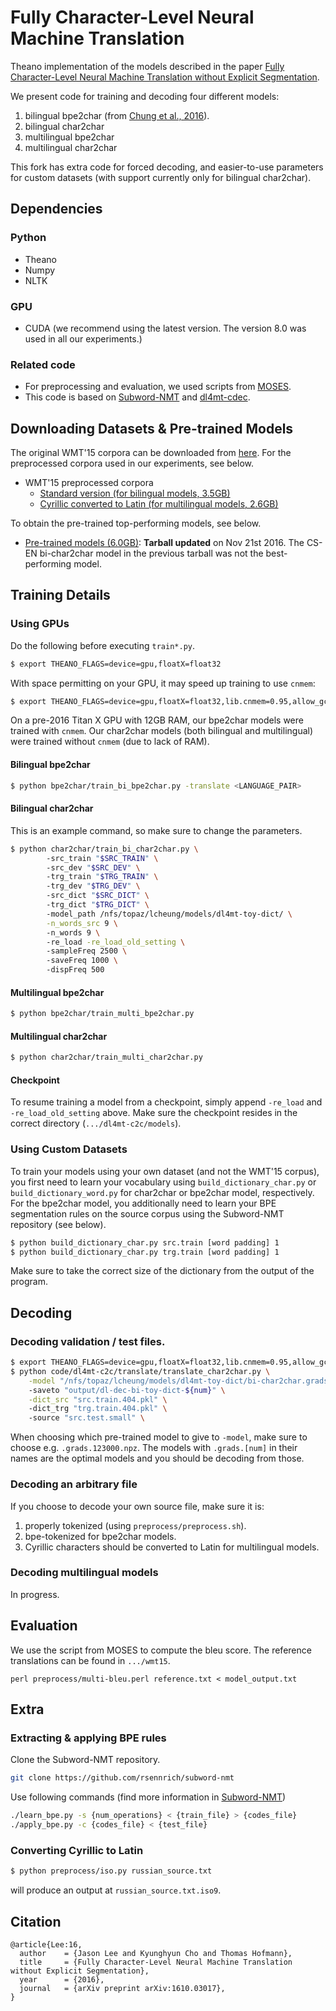 Fully Character-Level Neural Machine Translation
==================================

Theano implementation of the models described in the paper [Fully Character-Level Neural Machine Translation without Explicit Segmentation](https://arxiv.org/abs/1610.03017 "Fully Character-Level Neural Machine Translation without Explicit Segmentation").

We present code for training and decoding four different models:

1. bilingual bpe2char (from [Chung et al., 2016](https://arxiv.org/abs/1603.06147)).
2. bilingual char2char
3. multilingual bpe2char
4. multilingual char2char

This fork has extra code for forced decoding, and easier-to-use parameters for custom datasets (with support currently only for bilingual char2char).

Dependencies
------------------
### Python
* Theano
* Numpy
* NLTK

### GPU
* CUDA (we recommend using the latest version. The version 8.0 was used in all our experiments.)

### Related code
* For preprocessing and evaluation, we used scripts from [MOSES](https://github.com/moses-smt/mosesdecoder "MOSES").
* This code is based on [Subword-NMT](http://arxiv.org/abs/1508.07909 "Subword-NMT") and [dl4mt-cdec](https://github.com/nyu-dl/dl4mt-cdec "dl4mt-cdec").

Downloading Datasets & Pre-trained Models
------------------
The original WMT'15 corpora can be downloaded from [here](http://www.statmt.org/wmt15/translation-task.html). For the preprocessed corpora used in our experiments, see below.
* WMT'15 preprocessed corpora
  * [Standard version (for bilingual models, 3.5GB)](https://drive.google.com/open?id=0BxmEQ91VZAPQam5pc2ltQ1BBTTQ)
  * [Cyrillic converted to Latin (for multilingual models, 2.6GB)](https://drive.google.com/open?id=0BxmEQ91VZAPQS0oxTDJINng5b1k)

To obtain the pre-trained top-performing models, see below.
* [Pre-trained models (6.0GB)](https://drive.google.com/open?id=0BxmEQ91VZAPQcGx4VGI2N3dMNEE): **Tarball updated** on Nov 21st 2016. The CS-EN bi-char2char model in the previous tarball was not the best-performing model. 

Training Details
------------------
### Using GPUs
Do the following before executing `train*.py`.
```bash
$ export THEANO_FLAGS=device=gpu,floatX=float32
```
With space permitting on your GPU, it may speed up training to use `cnmem`:
```bash
$ export THEANO_FLAGS=device=gpu,floatX=float32,lib.cnmem=0.95,allow_gc=False
```

On a pre-2016 Titan X GPU with 12GB RAM, our bpe2char models were trained with `cnmem`. Our char2char models (both bilingual and multilingual) were trained without `cnmem` (due to lack of RAM).

#### Bilingual bpe2char
```bash
$ python bpe2char/train_bi_bpe2char.py -translate <LANGUAGE_PAIR>
```
#### Bilingual char2char
This is an example command, so make sure to change the parameters.
```bash
$ python char2char/train_bi_char2char.py \                       
        -src_train "$SRC_TRAIN" \                              
        -src_dev "$SRC_DEV" \                                  
        -trg_train "$TRG_TRAIN" \                              
        -trg_dev "$TRG_DEV" \                                  
        -src_dict "$SRC_DICT" \                                
        -trg_dict "$TRG_DICT" \                                
        -model_path /nfs/topaz/lcheung/models/dl4mt-toy-dict/ \
        -n_words_src 9 \                                       
        -n_words 9 \                                           
        -re_load -re_load_old_setting \                        
        -sampleFreq 2500 \                                     
        -saveFreq 1000 \                                       
        -dispFreq 500                                          
```
#### Multilingual bpe2char
```bash
$ python bpe2char/train_multi_bpe2char.py 
```
#### Multilingual char2char
```bash
$ python char2char/train_multi_char2char.py 
```
#### Checkpoint
To resume training a model from a checkpoint, simply append `-re_load` and `-re_load_old_setting` above. Make sure the checkpoint resides in the correct directory (`.../dl4mt-c2c/models`).

### Using Custom Datasets
To train your models using your own dataset (and not the WMT'15 corpus), you first need to learn your vocabulary using `build_dictionary_char.py` or `build_dictionary_word.py` for char2char or bpe2char model, respectively. For the bpe2char model, you additionally need to learn your BPE segmentation rules on the source corpus using the Subword-NMT repository (see below).

```bash
$ python build_dictionary_char.py src.train [word padding] 1
$ python build_dictionary_char.py trg.train [word padding] 1
```

Make sure to take the correct size of the dictionary from the output of the program.

Decoding
------------------

### Decoding validation / test files.

```bash
$ export THEANO_FLAGS=device=gpu,floatX=float32,lib.cnmem=0.95,allow_gc=False
$ python code/dl4mt-c2c/translate/translate_char2char.py \
    -model "/nfs/topaz/lcheung/models/dl4mt-toy-dict/bi-char2char.grads.6000.npz" \                                  
    -saveto "output/dl-dec-bi-toy-dict-${num}" \
    -dict_src "src.train.404.pkl" \                            
    -dict_trg "trg.train.404.pkl" \                          
    -source "src.test.small" \                                 
```

When choosing which pre-trained model to give to `-model`, make sure to choose e.g. `.grads.123000.npz`. The models with `.grads.[num]` in their names are the optimal models and you should be decoding from those.

### Decoding an arbitrary file

If you choose to decode your own source file, make sure it is:

1. properly tokenized (using `preprocess/preprocess.sh`).
2. bpe-tokenized for bpe2char models.
3. Cyrillic characters should be converted to Latin for multilingual models.

### Decoding multilingual models
In progress.

Evaluation
------------------
We use the script from MOSES to compute the bleu score. The reference translations can be found in `.../wmt15`.
```
perl preprocess/multi-bleu.perl reference.txt < model_output.txt
```

Extra
-----------------
### Extracting & applying BPE rules

Clone the Subword-NMT repository.
```bash
git clone https://github.com/rsennrich/subword-nmt
```

Use following commands (find more information in [Subword-NMT](https://github.com/rsennrich/subword-nmt))
```bash
./learn_bpe.py -s {num_operations} < {train_file} > {codes_file}
./apply_bpe.py -c {codes_file} < {test_file}
```

### Converting Cyrillic to Latin

```bash
$ python preprocess/iso.py russian_source.txt
```
will produce an output at `russian_source.txt.iso9`.

Citation
------------------

```
@article{Lee:16,
  author    = {Jason Lee and Kyunghyun Cho and Thomas Hofmann},
  title     = {Fully Character-Level Neural Machine Translation without Explicit Segmentation},
  year      = {2016},
  journal   = {arXiv preprint arXiv:1610.03017},
}
```
